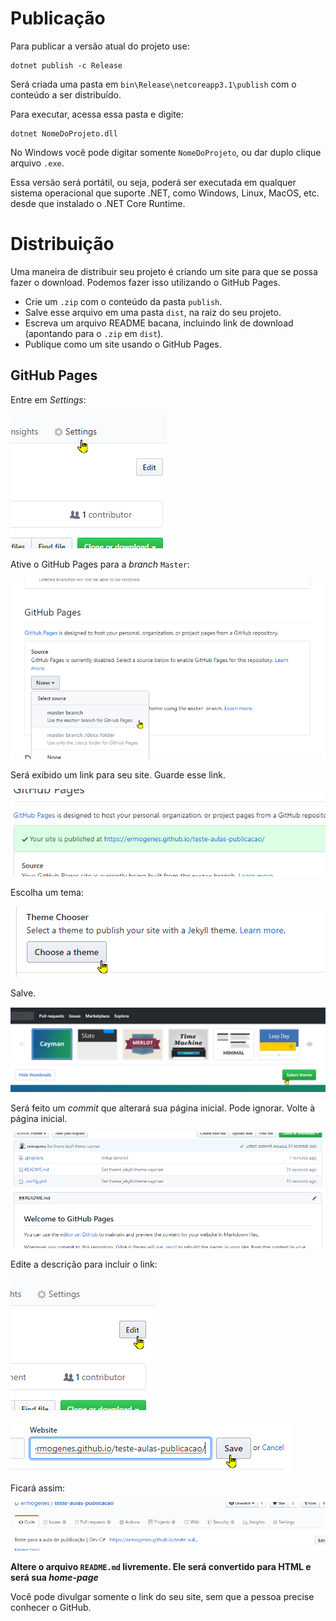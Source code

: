 # Publicação

Para publicar a versão atual do projeto use:

```
dotnet publish -c Release
```

Será criada uma pasta em `bin\Release\netcoreapp3.1\publish` com o conteúdo a ser distribuído.

Para executar, acessa essa pasta e digite:

```
dotnet NomeDoProjeto.dll
```

No Windows você pode digitar somente `NomeDoProjeto`, ou dar duplo clique arquivo `.exe`.

Essa versão será portátil, ou seja, poderá ser executada em qualquer sistema operacional que suporte .NET, como Windows, Linux, MacOS, etc. desde que instalado o .NET Core Runtime.

# Distribuição

Uma maneira de distribuir seu projeto é criando um site para que se possa fazer o download. Podemos fazer isso utilizando o GitHub Pages.

* Crie um `.zip` com o conteúdo da pasta `publish`.
* Salve esse arquivo em uma pasta `dist`, na raiz do seu projeto.
* Escreva um arquivo README bacana, incluindo link de download (apontando para o `.zip` em `dist`).
* Publique como um site usando o GitHub Pages.

## GitHub Pages

Entre em _Settings_:

![](publish000066.png)

Ative o GitHub Pages para a _branch_ `Master`:

![](publish000067.png)

Será exibido um link para seu site. Guarde esse link.

![](publish000077.png)

Escolha um tema:

![](publish000068.png)

Salve.

![](publish000069.png)

Será feito um _commit_ que alterará sua página inicial. Pode ignorar. Volte à página inicial.

![](publish000070.png)

Edite a descrição para incluir o link:

![](publish000071.png)

![](publish000072.png)

Ficará assim:

![](publish000073.png)

**Altere o arquivo `README.md` livremente. Ele será convertido para HTML e será sua _home-page_**

Você pode divulgar somente o link do seu site, sem que a pessoa precise conhecer o GitHub.